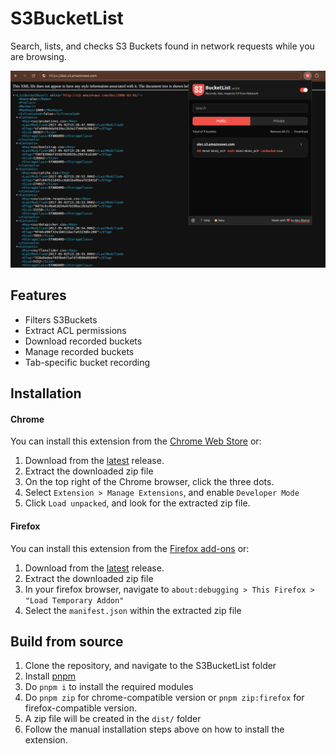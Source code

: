# S3BucketList

Search, lists, and checks S3 Buckets found in network requests while you are browsing.

![alt text](image.png)

## Features

- Filters S3Buckets
- Extract ACL permissions
- Download recorded buckets
- Manage recorded buckets
- Tab-specific bucket recording

## Installation

#### Chrome

You can install this extension from the [Chrome Web Store](https://chromewebstore.google.com/detail/s3bucketlist/anngjobjhcbancaaogmlcffohpmcniki?authuser=0&hl=en) or:

1. Download from the [latest](https://github.com/AlecBlance/S3BucketList/releases) release.
2. Extract the downloaded zip file
3. On the top right of the Chrome browser, click the three dots.
4. Select `Extension > Manage Extensions`, and enable `Developer Mode`
5. Click `Load unpacked`, and look for the extracted zip file.

#### Firefox

You can install this extension from the [Firefox add-ons](https://addons.mozilla.org/en-US/android/addon/s3bucketlist/) or:

1. Download from the [latest](https://github.com/AlecBlance/S3BucketList/releases) release.
2. Extract the downloaded zip file
3. In your firefox browser, navigate to `about:debugging > This Firefox > "Load Temporary Addon"`
4. Select the `manifest.json` within the extracted zip file

## Build from source

1. Clone the repository, and navigate to the S3BucketList folder
2. Install [pnpm](https://pnpm.io/installation)
3. Do `pnpm i` to install the required modules
4. Do `pnpm zip` for chrome-compatible version or `pnpm zip:firefox` for firefox-compatible version.
5. A zip file will be created in the `dist/` folder
6. Follow the manual installation steps above on how to install the extension.
